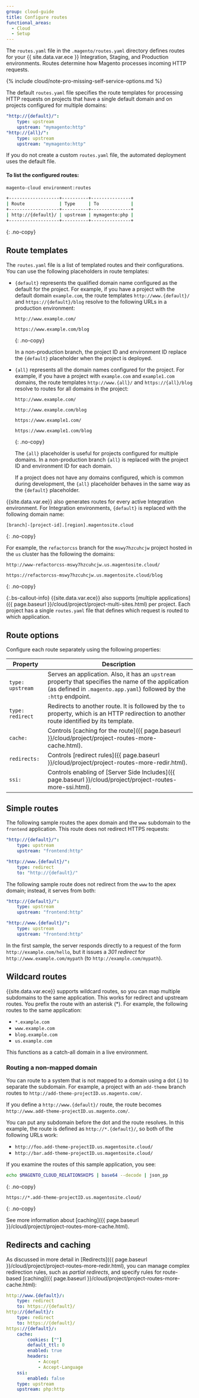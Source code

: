 ```yaml
---
group: cloud-guide
title: Configure routes
functional_areas:
  - Cloud
  - Setup
---
```


The `routes.yaml` file in the `.magento/routes.yaml` directory defines routes for your {{ site.data.var.ece }} Integration, Staging, and Production environments. Routes determine how Magento processes incoming HTTP requests.

{% include cloud/note-pro-missing-self-service-options.md %}

The default `routes.yaml` file specifies the route templates for processing HTTP requests on projects that have a single default domain and on projects configured for multiple domains:

```yaml
"http://{default}/":
    type: upstream
    upstream: "mymagento:http"
"http://{all}/":
    type: upstream
    upstream: "mymagento:http"
```

If you do not create a custom `routes.yaml` file, the automated deployment uses the default file.

#### To list the configured routes:

```bash
magento-cloud environment:routes

+-------------------+----------+---------------+
| Route             | Type     | To            |
+-------------------+----------+---------------+
| http://{default}/ | upstream | mymagento:php |
+-------------------+----------+---------------+
```
{: .no-copy}

## Route templates

The `routes.yaml` file is a list of templated routes and their configurations. You can use the following placeholders in route templates:

- `{default}` represents the qualified domain name configured as the default for the project. For example, if you have a project with the default domain `example.com`, the route templates `http://www.{default}/` and `https://{default}/blog` resolve to the following URLs in a production environment:

  ```text
  http://www.example.com/

  https://www.example.com/blog
  ```
  {: .no-copy}

  In a non-production branch, the project ID and environment ID replace the `{default}` placeholder when the project is deployed.

- `{all}` represents all the domain names configured for the project. For example, if you have a project with `example.com` and `example1.com` domains, the route templates `http://www.{all}/` and `https://{all}/blog` resolve to routes for all domains in the project:

  ```text
  http://www.example.com/

  http://www.example.com/blog

  https://www.example1.com/

  https://www.example1.com/blog
  ```
  {: .no-copy}

  The `{all}` placeholder is useful for projects configured for multiple domains. In a non-production branch `{all}` is replaced with the project ID and environment ID for each domain.

  If a project does not have any domains configured, which is common during development, the `{all}` placeholder behaves in the same way as the `{default}` placeholder.

{{site.data.var.ee}} also generates routes for every active Integration environment. For Integration environments, `{default}` is replaced with the following domain name:

```text
[branch]-[project-id].[region].magentosite.cloud
```
{: .no-copy}

For example, the `refactorcss` branch for the `mswy7hzcuhcjw` project hosted in the `us` cluster has the following the domains:

```text
http://www-refactorcss-mswy7hzcuhcjw.us.magentosite.cloud/

https://refactorcss-mswy7hzcuhcjw.us.magentosite.cloud/blog
```
  {: .no-copy}

{:.bs-callout-info}
{{site.data.var.ece}} also supports [multiple applications]({{ page.baseurl }}/cloud/project/project-multi-sites.html) per project. Each project has a single `routes.yaml` file that defines which request is routed to which application.

## Route options

Configure each route separately using the following properties:

Property         | Description
---------------- | -----------
`type: upstream` | Serves an application. Also, it has an `upstream` property that specifies the name of the application (as defined in `.magento.app.yaml`) followed by the `:http` endpoint.
`type: redirect` | Redirects to another route. It is followed by the `to` property, which is an HTTP redirection to another route identified by its template.
`cache:`         | Controls [caching for the route]({{ page.baseurl }}/cloud/project/project-routes-more-cache.html).
`redirects:`     | Controls [redirect rules]({{ page.baseurl }}/cloud/project/project-routes-more-redir.html).
`ssi:`           | Controls enabling of [Server Side Includes]({{ page.baseurl }}/cloud/project/project-routes-more-ssi.html).

## Simple routes

The following sample routes the apex domain and the `www` subdomain to the `frontend` application. This route does not redirect HTTPS requests:

```yaml
"http://{default}/":
    type: upstream
    upstream: "frontend:http"

"http://www.{default}/":
    type: redirect
    to: "http://{default}/"
```

The following sample route does not redirect from the `www` to the apex domain; instead, it serves from both:

```yaml
"http://{default}/":
    type: upstream
    upstream: "frontend:http"

"http://www.{default}/":
    type: upstream
    upstream: "frontend:http"
```

In the first sample, the server responds directly to a request of the form `http://example.com/hello`, but it issues a _301 redirect_ for `http://www.example.com/mypath` (to `http://example.com/mypath`).

## Wildcard routes

{{site.data.var.ece}} supports wildcard routes, so you can map multiple subdomains to the same application. This works for redirect and upstream routes. You prefix the route with an asterisk (\*). For example, the following routes to the same application:

- `*.example.com`
- `www.example.com`
- `blog.example.com`
- `us.example.com`

This functions as a catch-all domain in a live environment.

### Routing a non-mapped domain

You can route to a system that is not mapped to a domain using a dot (\.) to separate the subdomain. For example, a project with an `add-theme` branch routes to `http://add-theme-projectID.us.magento.com/`.

If you define a `http://www.{default}/` route, the route becomes `http://www.add-theme-projectID.us.magento.com/`.

You can put any subdomain before the dot and the route resolves. In this example, the route is defined as `http://*.{default}/`, so both of the following URLs work:

- `http://foo.add-theme-projectID.us.magentosite.cloud/`
- `http://bar.add-theme-projectID.us.magentosite.cloud/`

If you examine the routes of this sample application, you see:

```bash
echo $MAGENTO_CLOUD_RELATIONSHIPS | base64 --decode | json_pp
```
{: .no-copy}

```terminal
https://*.add-theme-projectID.us.magentosite.cloud/
```
{: .no-copy}

See more information about [caching]({{ page.baseurl }}/cloud/project/project-routes-more-cache.html).

## Redirects and caching

As discussed in more detail in [Redirects]({{ page.baseurl }}/cloud/project/project-routes-more-redir.html), you can manage complex redirection rules, such as *partial redirects*, and specify rules for route-based [caching]({{ page.baseurl }}/cloud/project/project-routes-more-cache.html):

```yaml
http://www.{default}/:
    type: redirect
    to: https://{default}/
http://{default}/:
    type: redirect
    to: https://{default}/
https://{default}/:
    cache:
        cookies: [""]
        default_ttl: 0
        enabled: true
        headers:
            - Accept
            - Accept-Language
    ssi:
        enabled: false
    type: upstream
    upstream: php:http
```
